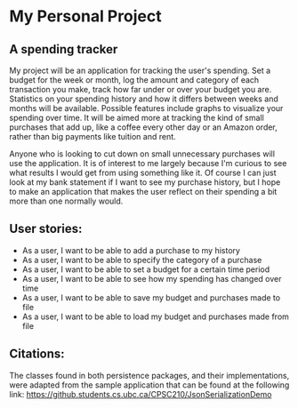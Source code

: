 # My Personal Project

## A spending tracker

My project will be an application for tracking the user's
spending. Set a budget for the week or month, log 
the amount and category of each transaction you make, track
how far under or over your budget you are. Statistics on
your spending history and how it differs between weeks
and months will be available. Possible features include
graphs to visualize your spending over time. It will be aimed more at tracking the kind of small
purchases that add up, like a coffee every other day
or an Amazon order, rather than big payments like
tuition and rent.

Anyone who is looking to cut down on small unnecessary
purchases will use the application. It is of interest
to me largely because I'm curious to see what results
I would get from using something like it. Of course
I can just look at my bank statement if I want to see
my purchase history, but I hope to make an application
that makes the user reflect on their spending a bit more
than one normally would.

## User stories:
- As a user, I want to be able to add a purchase to my history
- As a user, I want to be able to specify the category of a purchase
- As a user, I want to be able to set a budget for a certain time period
- As a user, I want to be able to see how my spending has changed over time
- As a user, I want to be able to save my budget and purchases made to file
- As a user, I want to be able to load my budget and purchases made from file

## Citations:
The classes found in both persistence packages, and their implementations, were adapted from the sample application
that can be found at the following link: https://github.students.cs.ubc.ca/CPSC210/JsonSerializationDemo